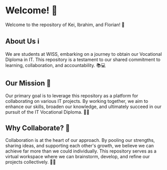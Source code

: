 # Welcome! 🎉

Welcome to the repository of Kei, Ibrahim, and Florian! 🚀

## About Us ℹ️

We are students at WISS, embarking on a journey to obtain our Vocational Diploma in IT. This repository is a testament to our shared commitment to learning, collaboration, and accountability. 📚💻

## Our Mission 🎯

Our primary goal is to leverage this repository as a platform for collaborating on various IT projects. By working together, we aim to enhance our skills, broaden our knowledge, and ultimately succeed in our pursuit of the IT Vocational Diploma. 🤝💡

## Why Collaborate? 🤔

Collaboration is at the heart of our approach. By pooling our strengths, sharing ideas, and supporting each other's growth, we believe we can achieve far more than we could individually. This repository serves as a virtual workspace where we can brainstorm, develop, and refine our projects collectively. 🌟💼

<!--

**Here are some ideas to get you started:**

🙋‍♀️ A short introduction - what is your organization all about?
🌈 Contribution guidelines - how can the community get involved?
👩‍💻 Useful resources - where can the community find your docs? Is there anything else the community should know?
🍿 Fun facts - what does your team ea
